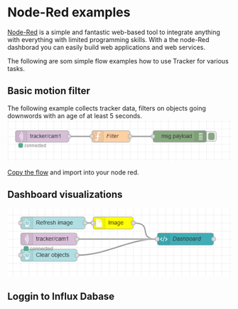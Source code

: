 # Node-Red examples
[Node-Red]() is a simple and fantastic web-based tool to integrate anything with everything with limited programming skills.  With a the node-Red dashborad you can easily build web applications and web services.

The following are som simple flow examples how to use Tracker for various tasks.

## Basic motion filter
The following example collects tracker data, filters on objects going downwords with an age of at least 5 seconds.
![home](pictures/filter.png)

[Copy the flow](flows/filter.json) and import into your node red.

## Dashboard visualizations

![home](pictures/visualize.png)

## Loggin to Influx Dabase

